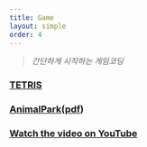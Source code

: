```yaml
---
title: Game
layout: simple
order: 4
---
```


> _간단하게 시작하는 게임코딩_

### [TETRIS](/game/title/tetris/tetris)

### [AnimalPark](/game/title/AnimalPark/AnimalPark)([pdf](/game/title/AnimalPark/AnimalPark.pdf))
### [Watch the video on YouTube](https://youtu.be/JMSwFRnqhqA)
